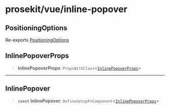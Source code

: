 # prosekit/vue/inline-popover

<a id="PositioningOptions" name="PositioningOptions"></a>

## PositioningOptions

Re-exports [PositioningOptions](../lit/autocomplete-popover.md#PositioningOptions)

<a id="InlinePopoverProps" name="InlinePopoverProps"></a>

## InlinePopoverProps

> **InlinePopoverProps**: `PropsWithClass`\<[`InlinePopoverProps`](../lit/inline-popover.md#InlinePopoverProps)\>

***

<a id="InlinePopover" name="InlinePopover"></a>

## InlinePopover

> **`const`** **InlinePopover**: `DefineSetupFnComponent`\<[`InlinePopoverProps`](inline-popover.md#InlinePopoverProps)\>
